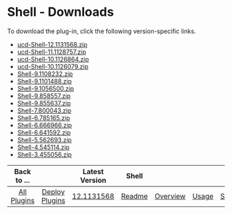 
# Shell - Downloads

To download the plug-in, click the following version-specific links.
- [ucd-Shell-12.1131568.zip](https://raw.githubusercontent.com/UrbanCode/IBM-UCD-PLUGINS/main/files/Shell/ucd-Shell-12.1131568.zip)
- [ucd-Shell-11.1128757.zip](https://raw.githubusercontent.com/UrbanCode/IBM-UCD-PLUGINS/main/files/Shell/ucd-Shell-11.1128757.zip)
- [ucd-Shell-10.1126864.zip](https://raw.githubusercontent.com/UrbanCode/IBM-UCD-PLUGINS/main/files/Shell/ucd-Shell-10.1126864.zip)
- [ucd-Shell-10.1126079.zip](https://raw.githubusercontent.com/UrbanCode/IBM-UCD-PLUGINS/main/files/Shell/ucd-Shell-10.1126079.zip)
- [Shell-9.1108232.zip](https://raw.githubusercontent.com/UrbanCode/IBM-UCD-PLUGINS/main/files/Shell/Shell-9.1108232.zip)
- [Shell-9.1101488.zip](https://raw.githubusercontent.com/UrbanCode/IBM-UCD-PLUGINS/main/files/Shell/Shell-9.1101488.zip)
- [Shell-9.1056500.zip](https://raw.githubusercontent.com/UrbanCode/IBM-UCD-PLUGINS/main/files/Shell/Shell-9.1056500.zip)
- [Shell-9.858557.zip](https://raw.githubusercontent.com/UrbanCode/IBM-UCD-PLUGINS/main/files/Shell/Shell-9.858557.zip)
- [Shell-9.855637.zip](https://raw.githubusercontent.com/UrbanCode/IBM-UCD-PLUGINS/main/files/Shell/Shell-9.855637.zip)
- [Shell-7.800043.zip](https://raw.githubusercontent.com/UrbanCode/IBM-UCD-PLUGINS/main/files/Shell/Shell-7.800043.zip)
- [Shell-6.785165.zip](https://raw.githubusercontent.com/UrbanCode/IBM-UCD-PLUGINS/main/files/Shell/Shell-6.785165.zip)
- [Shell-6.666966.zip](https://raw.githubusercontent.com/UrbanCode/IBM-UCD-PLUGINS/main/files/Shell/Shell-6.666966.zip)
- [Shell-6.641592.zip](https://raw.githubusercontent.com/UrbanCode/IBM-UCD-PLUGINS/main/files/Shell/Shell-6.641592.zip)
- [Shell-5.562693.zip](https://raw.githubusercontent.com/UrbanCode/IBM-UCD-PLUGINS/main/files/Shell/Shell-5.562693.zip)
- [Shell-4.545114.zip](https://raw.githubusercontent.com/UrbanCode/IBM-UCD-PLUGINS/main/files/Shell/Shell-4.545114.zip)
- [Shell-3.455056.zip](https://raw.githubusercontent.com/UrbanCode/IBM-UCD-PLUGINS/main/files/Shell/Shell-3.455056.zip)

|Back to ...||Latest Version|Shell ||||
| :---: | :---: | :---: | :---: | :---: | :---: | :---: |
|[All Plugins](../../index.md)|[Deploy Plugins](../README.md)|[12.1131568](https://raw.githubusercontent.com/UrbanCode/IBM-UCD-PLUGINS/main/files/Shell/ucd-Shell-12.1131568.zip)|[Readme](README.md)|[Overview](overview.md)|[Usage](usage.md)|[Steps](steps.md)|

